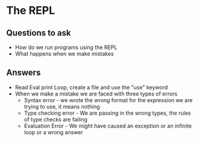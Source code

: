 # The REPL

## Questions to ask

- How do we run programs using the REPL
- What happens when we make mistakes

## Answers

- Read Eval print Loop, create a file and use the "use" keyword
- When we make a mistake we are faced with three types of errors
  - Syntax error - we wrote the wrong format for the expression we are trying to use, it means nothing
  - Type checking error - We are passing in the wrong types, the rules of type checks are failing
  - Evaluation Error - We might have caused an exception or an infinite loop or a wrong answer

